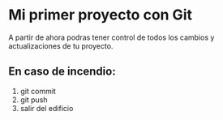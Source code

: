 # Mi primer proyecto con Git

A partir de ahora podras tener control de todos los cambios y actualizaciones de tu proyecto.

## En caso de incendio:

1. git commit 
2. git push
3. salir del edificio